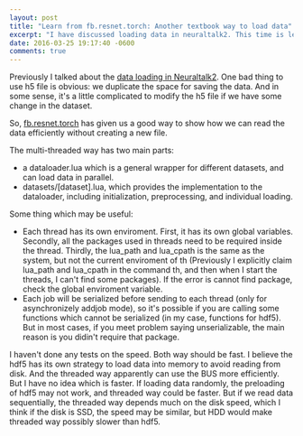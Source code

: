 ```yaml
---
layout: post
title: "Learn from fb.resnet.torch: Another textbook way to load data"
excerpt: "I have discussed loading data in neuraltalk2. This time is learning from fb.resnet.torch."
date: 2016-03-25 19:17:40 -0600
comments: true
---
```


Previously I talked about the [data loading in Neuraltalk2](/2016/01/18/load-data.html). One bad thing to use h5 file is obvious: we duplicate the space for saving the data. And in some sense, it's a little complicated to modify the h5 file if we have some change in the dataset.

So, [fb.resnet.torch](https://github.com/facebook/fb.resnet.torch) has given us a good way to show how we can read the data efficiently without creating a new file.

The multi-threaded way has two main parts: 

- a dataloader.lua which is a general wrapper for different datasets, and can load data in parallel.
- datasets/[dataset].lua, which provides the implementation to the dataloader, including initialization, preprocessing, and individual loading.

Some thing which may be useful:

- Each thread has its own enviroment. First, it has its own global variables. Secondly, all the packages used in threads need to be required inside the thread. Thirdly, the lua_path and lua_cpath is the same as the system, but not the current enviroment of th (Previously I explicitly claim lua_path and lua_cpath in the command th, and then when I start the threads, I can't find some packages). If the error is cannot find package, check the global enviroment variable.
- Each job will be serialized before sending to each thread (only for asynchronizely addjob mode), so it's possible if you are calling some functions which cannot be serialized (in my case, functions for hdf5). But in most cases, if you meet problem saying unserializable, the main reason is you didin't require that package.

I haven't done any tests on the speed. Both way should be fast. I believe the hdf5 has its own strategy to load data into memory to avoid reading from disk. And the threaded way apparently can use the BUS more efficiently. But I have no idea which is faster. If loading data randomly, the preloading of hdf5 may not work, and threaded way could be faster. But if we read data sequentially, the threaded way depends much on the disk speed, which I think if the disk is SSD, the speed may be similar, but HDD would make threaded way possibly slower than hdf5.